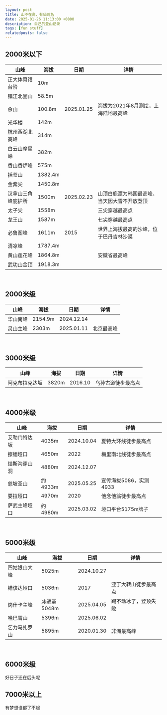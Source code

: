 ```yaml
---
layout: post
title: 山不在高，有仙则名
date: 2025-01-26 11:13:00 +0800
description: 自己的登山记录
tags: [fun stuff]
relatedposts: false
---
```


## 2000米以下  

| 山峰        | 海拔      | 日期         | 详情                     |
|-----------|---------|------------|------------------------|
| 正大体育馆台阶   | 10m     |            |                        |
| 镇江北固山     | 58.5m   |            |                        |
| 佘山        | 100.8m  | 2025.01.25 | 海拔为2021年8月测绘，上海陆地最高峰   |
| 光华楼       | 142m    |            |                        |
| 杭州西湖北高峰   | 314m    |            |                        |
| 白云山摩星岭    | 382m    |            |                        |
| 香山香炉峰     | 575m    |            |                        |
| 括苍山       | 1382.4m |            |                        |
| 金紫尖       | 1450.8m |            |                        |
| 汉拿山三角峰庇护所 | 1500m   | 2025.02.23 | 山顶白鹿潭为韩国最高峰，当天因大雪不开放登顶 |
| 太子尖       | 1558m   |            | 三尖穿越最高点                |
| 龙王山       | 1587m   |            | 七尖穿越最高点                |
| 必鲁图峰      | 1611m   | 2015       | 世界上海拔最高的沙峰，位于巴丹吉林沙漠 |
| 清凉峰       | 1787.4m |            |                        |
| 黄山莲花峰     | 1864.8m |            | 安徽省最高峰                 |
| 武功山金顶     | 1918.3m |            |                        |

<br/> 

## 2000米级  

| 山峰   | 海拔      | 日期         | 详情               |
|------|---------|------------|------------------|
| 华山南峰 | 2154.9m | 2024.12.14 |                  |
| 灵山主峰 | 2303m   | 2025.01.11 | 北京最高峰         |

<br/> 

## 3000米级  

| 山峰      | 海拔    | 日期         | 详情                |
|---------|-------|------------|-------------------|
| 阿克布拉克达坂 | 3820m | 2016.10     | 乌孙古道徒步最高点   |

<br/> 

## 4000米级  

| 山峰     | 海拔     | 日期         | 详情                         |
|--------|--------|------------|----------------------------|
| 艾勒门特达坂 | 4035m  | 2024.10.04  | 夏特大环线徒步最高点         |
| 擦缅垭口   | 4650m  | 2022       | 梅里南北线徒步最高点         |
| 结斯沟穿山洞 | 4880m  | 2024.12.07  |                            |
| 慈坡圣山   | 约4933m | 2025.05.25 | 宣传海拔5086，实测4933       |
| 耍拉垭口   | 4970m  | 2020       | 他念他翁徒步最高点           |
| 萨武主峰垭口 | 约4980m | 2025.03.02 | 垭口平台5175m牌子           |

<br/> 

## 5000米级  

| 山峰    | 海拔       | 日期         | 详情         |
|-------|----------|------------|------------|
| 四姑娘山大峰 | 5025m    | 2024.10.27 |            |
| 错该达垭口 | 5036m    | 2017       | 亚丁大转山徒步最高点 |
| 岗什卡主峰 | 冰壁至5048m | 2025.04.05 | 踢不动冰了，登顶失败 |
| 哈巴雪山  | 5396m    | 2025.06.02 |            |
| 乞力马扎罗山 | 5895m    | 2020.01.30 | 非洲最高峰      |

<br/> 

## 6000米级  
好日子还在后头呢

## 7000米以上  
有梦想谁都了不起

